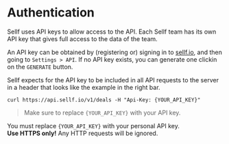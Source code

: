 # Authentication

Sellf uses API keys to allow access to the API. Each Sellf team has its own API key that gives full access to the data of the team.

An API key can be obtained by (registering or) signing in to [sellf.io](https://www.sellf.io), and then going to `Settings > API`. If no API key exists, you can generate one clickin on the `GENERATE` button.

Sellf expects for the API key to be included in all API requests to the server in a header that looks like the example in the right bar.

```shell
curl https://api.sellf.io/v1/deals -H "Api-Key: {YOUR_API_KEY}"
```

> Make sure to replace `{YOUR_API_KEY}` with your API key.


<aside class="notice">
You must replace <code>{YOUR_API_KEY}</code> with your personal API key.
</aside>

<aside class="warning">
<strong>Use HTTPS only!</strong> Any HTTP requests will be ignored.
</aside>


